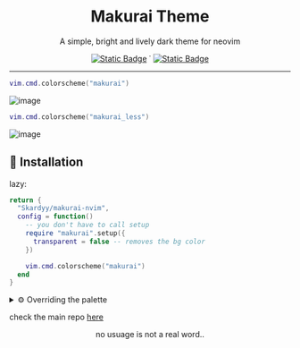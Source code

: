 <h1 align="center">Makurai Theme</h1>  
<div align="center">
<p align="center">A simple, bright and lively dark theme for neovim</p> 
    
[![Static Badge](https://img.shields.io/badge/Main%20Repo-1e2029?logo=github&label=Part%20of&labelColor=15161b)](https://github.com/Skardyy/makurai-theme) ˙ [![Static Badge](https://img.shields.io/badge/neovim-1e2029?logo=neovim&label=built%20for&labelColor=15161b)](https://neovim.io)
</div>

---
```lua
vim.cmd.colorscheme("makurai")
```
![image](https://github.com/user-attachments/assets/2024cb16-1e36-493a-90bd-7d07cbdf051e)  

```lua
vim.cmd.colorscheme("makurai_less")
```
![image](https://github.com/user-attachments/assets/08c7c6da-2c70-4a0b-a299-1f1f760416ec)

## 🚀 Installation   
lazy:  
```lua
return {
  "Skardyy/makurai-nvim",
  config = function()
    -- you don't have to call setup
    require "makurai".setup({
      transparent = false -- removes the bg color
    })

    vim.cmd.colorscheme("makurai")
  end
}
```
<details>
<summary>⚙️ Overriding the palette </summary>

> the below example converts makurai into makurai_less
```lua
require("makurai").modify("makurai", {
  fg = "#e8e8ea",
  purple = "#FF7733",
  green = "#92c468",
  yellow = "#9d9eb0",
  blue = "#8e8e90",
  orange = "#f7e254",
  light_orange = "#24221a",
})

```
the options are 
* bg 
* fg 
* surface 
* surface2 
* on_fg 
* comment 
* selection 
* cursor 
* border 
* line 
* guide 
* error 
* purple 
* green 
* yellow 
* blue 
* orange 
* light_orange 
* cyan 
* command 
* normal 
* insert 
* visual 
</details>

check the main repo [here](https://github.com/Skardyy/makurai-theme)

<p align="center">no usuage is not a real word..</p>
